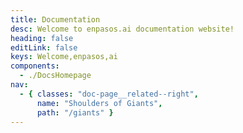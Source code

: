 ```yaml
---
title: Documentation
desc: Welcome to enpasos.ai documentation website!
heading: false
editLink: false
keys: Welcome,enpasos,ai
components:
  - ./DocsHomepage
nav:
  - { classes: "doc-page__related--right",
      name: "Shoulders of Giants",
      path: "/giants" }
---
```


<docs-homepage />
